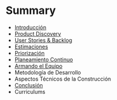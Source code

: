 # Summary

* [Introducción](README.md)
* [Product Discovery](chapter1.md)
* [User Stories & Backlog](user-stories-and-backlog.md)
* [Estimaciones](estimaciones.md)
* [Priorización](priorizacion.md)
* [Planeamiento Continuo](planeamiento-agil.md)
* [Armando el Equipo](armando-el-equipo.md)
* Metodología de Desarrollo
* Aspectos Técnicos de la Construcción
* [Conclusión](aspectos-tecnicos-de-la-construccion.md)
* Curriculums

